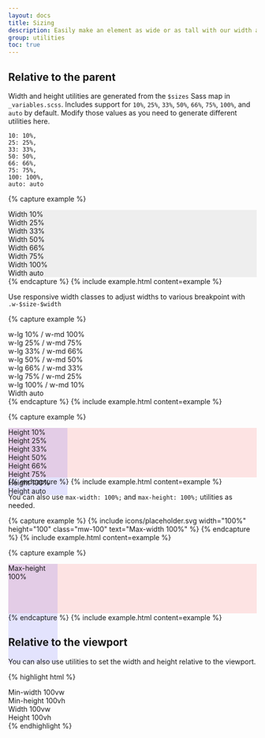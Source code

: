 ```yaml
---
layout: docs
title: Sizing
description: Easily make an element as wide or as tall with our width and height utilities.
group: utilities
toc: true
---
```


## Relative to the parent

Width and height utilities are generated from the `$sizes` Sass map in `_variables.scss`. Includes support for `10%`, `25%`, `33%`, `50%`, `66%`, `75%`, `100%`, and `auto` by default. Modify those values as you need to generate different utilities here.

    10: 10%,
    25: 25%,
    33: 33%,
    50: 50%,
    66: 66%,
    75: 75%,
    100: 100%,
    auto: auto

{% capture example %}
<div class="w-10 p-3" style="background-color: #eee;">Width 10%</div>
<div class="w-25 p-3" style="background-color: #eee;">Width 25%</div>
<div class="w-33 p-3" style="background-color: #eee;">Width 33%</div>
<div class="w-50 p-3" style="background-color: #eee;">Width 50%</div>
<div class="w-66 p-3" style="background-color: #eee;">Width 66%</div>
<div class="w-75 p-3" style="background-color: #eee;">Width 75%</div>
<div class="w-100 p-3" style="background-color: #eee;">Width 100%</div>
<div class="w-auto p-3" style="background-color: #eee;">Width auto</div>
{% endcapture %}
{% include example.html content=example %}

Use responsive width classes to adjust widths to various breakpoint with  `.w-$size-$width`

{% capture example %}
<div class="w-lg-10 w-md-100 p-3 bg-300">w-lg 10% / w-md 100%</div>
<div class="w-lg-25 w-md-75 p-3 bg-300">w-lg 25% / w-md 75%</div>
<div class="w-lg-33 w-md-66 p-3 bg-300 bg-300">w-lg 33% / w-md 66%</div>
<div class="w-lg-50 w-md-50 p-3 bg-300">w-lg 50% / w-md 50%</div>
<div class="w-lg-66 w-md-33 p-3 bg-300">w-lg 66% / w-md 33%</div>
<div class="w-lg-75 w-md-25 p-3 bg-300">w-lg 75% / w-md 25%</div>
<div class="w-lg-100 w-md-10 p-3 bg-300">w-lg 100% / w-md 10%</div>
<div class="w-lg-auto w-md-auto p-3 bg-300">Width auto</div>
{% endcapture %}
{% include example.html content=example %}

{% capture example %}
<div style="height: 100px; background-color: rgba(255,0,0,0.1);">
  <div class="h-10 d-inline-block" style="width: 120px; background-color: rgba(0,0,255,.1)">Height 10%</div>
  <div class="h-25 d-inline-block" style="width: 120px; background-color: rgba(0,0,255,.1)">Height 25%</div>
  <div class="h-33 d-inline-block" style="width: 120px; background-color: rgba(0,0,255,.1)">Height 33%</div>
  <div class="h-50 d-inline-block" style="width: 120px; background-color: rgba(0,0,255,.1)">Height 50%</div>
  <div class="h-66 d-inline-block" style="width: 120px; background-color: rgba(0,0,255,.1)">Height 66%</div>
  <div class="h-75 d-inline-block" style="width: 120px; background-color: rgba(0,0,255,.1)">Height 75%</div>
  <div class="h-100 d-inline-block" style="width: 120px; background-color: rgba(0,0,255,.1)">Height 100%</div>
  <div class="h-auto d-inline-block" style="width: 120px; background-color: rgba(0,0,255,.1)">Height auto</div>
</div>
{% endcapture %}
{% include example.html content=example %}

You can also use `max-width: 100%;` and `max-height: 100%;` utilities as needed.

{% capture example %}
{% include icons/placeholder.svg width="100%" height="100" class="mw-100" text="Max-width 100%" %}
{% endcapture %}
{% include example.html content=example %}

{% capture example %}
<div style="height: 100px; background-color: rgba(255,0,0,0.1);">
  <div class="mh-100" style="width: 100px; height: 200px; background-color: rgba(0,0,255,0.1);">Max-height 100%</div>
</div>
{% endcapture %}
{% include example.html content=example %}

## Relative to the viewport

You can also use utilities to set the width and height relative to the viewport.

{% highlight html %}
<div class="min-vw-100">Min-width 100vw</div>
<div class="min-vh-100">Min-height 100vh</div>
<div class="vw-100">Width 100vw</div>
<div class="vh-100">Height 100vh</div>
{% endhighlight %}
